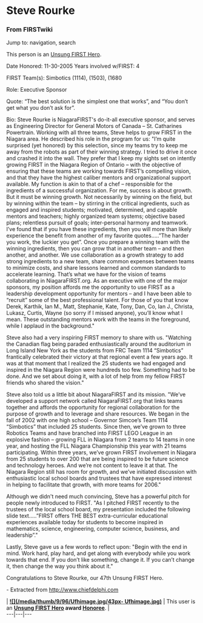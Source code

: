 # Steve Rourke

### From FIRSTwiki

Jump to: navigation, search

This person is an [Unsung FIRST Hero](/index.php/Unsung_FIRST_Hero "Unsung
FIRST Hero" ).

Date Honored: 11-30-2005 Years involved w/FIRST: 4

FIRST Team(s): Simbotics (1114), (1503), (1680

Role: Executive Sponsor

Quote: “The best solution is the simplest one that works”, and “You don’t get
what you don’t ask for”.

Bio: Steve Rourke is NiagaraFIRST's do-it-all executive sponsor, and serves as
Engineering Director for General Motors of Canada – St. Catharines Powertrain.
Working with all three teams, Steve helps to grow FIRST in the Niagara area.
He described his role in the program for us: "I’m quite surprised (yet
honored) by this selection, since my teams try to keep me away from the robots
as part of their winning strategy. I tried to drive it once and crashed it
into the wall. They prefer that I keep my sights set on intently growing FIRST
in the Niagara Region of Ontario – with the objective of ensuring that these
teams are working towards FIRST’s compelling vision, and that they have the
highest caliber mentors and organizational support available. My function is
akin to that of a chef – responsible for the ingredients of a successful
organization. For me, success is about growth. But it must be winning growth.
Not necessarily by winning on the field, but by winning within the team – by
stirring in the critical ingredients, such as engaged and inspired students;
motivated, determined, and capable mentors and teachers; highly organized team
systems; objective based plans; relentless pursuit of goals; inter-personal
harmony and teamwork. I’ve found that if you have these ingredients, then you
will more than likely experience the benefit from another of my favorite
quotes…..”The harder you work, the luckier you get”. Once you prepare a
winning team with the winning ingredients, then you can grow that in another
team – and then another, and another. We use collaboration as a growth
strategy to add strong ingredients to a new team, share common expenses
between teams to minimize costs, and share lessons learned and common
standards to accelerate learning. That’s what we have for the vision of teams
collaborating in NiagaraFIRST.org. As an executive with one of the major
sponsors, my position affords me the opportunity to use FIRST as a leadership
development opportunity for mentors – and I have been able to “recruit” some
of the best professional talent. For those of you that know Derek, Karthik,
Ian M., Matt, Stephanie, Kate, Tony, Dan, Co, Ian J., Christa, Lukasz, Curtis,
Wayne (so sorry if I missed anyone), you’ll know what I mean. These
outstanding mentors work with the teams in the foreground, while I applaud in
the background."

Steve also had a very inspiring FIRST memory to share with us. "Watching the
Canadian flag being paraded enthusiastically around the auditorium in Long
Island New York as the students from FRC Team 1114 “Simbotics” frantically
celebrated their victory at that regional event a few years ago. It was at
that moment that I realized the 25 students we had engaged and inspired in the
Niagara Region were hundreds too few. Something had to be done. And we set
about doing it, with a lot of help from my fellow FIRST friends who shared the
vision."

Steve also told us a little bit about NiagaraFIRST and its mission. "We’ve
developed a support network called NiagaraFIRST.org that links teams together
and affords the opportunity for regional collaboration for the purpose of
growth and to leverage and share resources. We began in the fall of 2002 with
one high school – Governor Simcoe’s Team 1114 “Simbotics” that included 25
students. Since then, we’ve grown to three Robotics Teams and have branched
into FIRST LEGO League in an explosive fashion – growing FLL in Niagara from 2
teams to 14 teams in one year, and hosting the FLL Niagara Championship this
year with 21 teams participating. Within three years, we’ve grown FIRST
involvement in Niagara from 25 students to over 200 that are being inspired to
be future science and technology heroes. And we’re not content to leave it at
that. The Niagara Region still has room for growth, and we’ve initiated
discussion with enthusiastic local school boards and trustees that have
expressed interest in helping to facilitate that growth, with more teams for
2006."

Although we didn't need much convincing, Steve has a powerful pitch for people
newly introduced to FIRST. "As I pitched FIRST recently to the trustees of the
local school board, my presentation included the following slide text…..”FIRST
offers THE BEST extra-curricular educational experiences available today for
students to become inspired in mathematics, science, engineering, computer
science, business, and leadership”."

Lastly, Steve gave us a few words to reflect upon: "Begin with the end in
mind. Work hard, play hard, and get along with everybody while you work
towards that end. If you don’t like something, change it. If you can’t change
it, then change the way you think about it."

Congratulations to Steve Rourke, our 47th Unsung FIRST Hero.

\- Extracted from <http://www.chiefdelphi.com>

  

|  **[![](/media/thumb/9/96/Ufhimage.jpg/43px-
Ufhimage.jpg)](/index.php/Image:Ufhimage.jpg "" )** | This user is an
**[Unsung FIRST Hero](/index.php/Unsung_FIRST_Hero "Unsung FIRST Hero" ) award
[Honoree](/index.php/Category:Unsung_FIRST_Heroes "Category:Unsung FIRST
Heroes" )**. |  
---|---|---  
  
